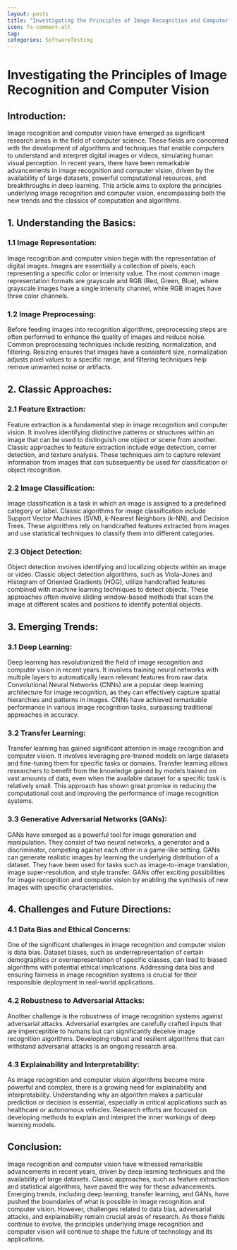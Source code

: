 ```yaml
---
layout: posts
title: "Investigating the Principles of Image Recognition and Computer Vision"
icon: fa-comment-alt
tag:      
categories: SoftwareTesting
---
```



# Investigating the Principles of Image Recognition and Computer Vision

## Introduction:
Image recognition and computer vision have emerged as significant research areas in the field of computer science. These fields are concerned with the development of algorithms and techniques that enable computers to understand and interpret digital images or videos, simulating human visual perception. In recent years, there have been remarkable advancements in image recognition and computer vision, driven by the availability of large datasets, powerful computational resources, and breakthroughs in deep learning. This article aims to explore the principles underlying image recognition and computer vision, encompassing both the new trends and the classics of computation and algorithms.

## 1. Understanding the Basics:
### 1.1 Image Representation:
Image recognition and computer vision begin with the representation of digital images. Images are essentially a collection of pixels, each representing a specific color or intensity value. The most common image representation formats are grayscale and RGB (Red, Green, Blue), where grayscale images have a single intensity channel, while RGB images have three color channels.

### 1.2 Image Preprocessing:
Before feeding images into recognition algorithms, preprocessing steps are often performed to enhance the quality of images and reduce noise. Common preprocessing techniques include resizing, normalization, and filtering. Resizing ensures that images have a consistent size, normalization adjusts pixel values to a specific range, and filtering techniques help remove unwanted noise or artifacts.

## 2. Classic Approaches:
### 2.1 Feature Extraction:
Feature extraction is a fundamental step in image recognition and computer vision. It involves identifying distinctive patterns or structures within an image that can be used to distinguish one object or scene from another. Classic approaches to feature extraction include edge detection, corner detection, and texture analysis. These techniques aim to capture relevant information from images that can subsequently be used for classification or object recognition.

### 2.2 Image Classification:
Image classification is a task in which an image is assigned to a predefined category or label. Classic algorithms for image classification include Support Vector Machines (SVM), k-Nearest Neighbors (k-NN), and Decision Trees. These algorithms rely on handcrafted features extracted from images and use statistical techniques to classify them into different categories.

### 2.3 Object Detection:
Object detection involves identifying and localizing objects within an image or video. Classic object detection algorithms, such as Viola-Jones and Histogram of Oriented Gradients (HOG), utilize handcrafted features combined with machine learning techniques to detect objects. These approaches often involve sliding window-based methods that scan the image at different scales and positions to identify potential objects.

## 3. Emerging Trends:
### 3.1 Deep Learning:
Deep learning has revolutionized the field of image recognition and computer vision in recent years. It involves training neural networks with multiple layers to automatically learn relevant features from raw data. Convolutional Neural Networks (CNNs) are a popular deep learning architecture for image recognition, as they can effectively capture spatial hierarchies and patterns in images. CNNs have achieved remarkable performance in various image recognition tasks, surpassing traditional approaches in accuracy.

### 3.2 Transfer Learning:
Transfer learning has gained significant attention in image recognition and computer vision. It involves leveraging pre-trained models on large datasets and fine-tuning them for specific tasks or domains. Transfer learning allows researchers to benefit from the knowledge gained by models trained on vast amounts of data, even when the available dataset for a specific task is relatively small. This approach has shown great promise in reducing the computational cost and improving the performance of image recognition systems.

### 3.3 Generative Adversarial Networks (GANs):
GANs have emerged as a powerful tool for image generation and manipulation. They consist of two neural networks, a generator and a discriminator, competing against each other in a game-like setting. GANs can generate realistic images by learning the underlying distribution of a dataset. They have been used for tasks such as image-to-image translation, image super-resolution, and style transfer. GANs offer exciting possibilities for image recognition and computer vision by enabling the synthesis of new images with specific characteristics.

## 4. Challenges and Future Directions:
### 4.1 Data Bias and Ethical Concerns:
One of the significant challenges in image recognition and computer vision is data bias. Dataset biases, such as underrepresentation of certain demographics or overrepresentation of specific classes, can lead to biased algorithms with potential ethical implications. Addressing data bias and ensuring fairness in image recognition systems is crucial for their responsible deployment in real-world applications.

### 4.2 Robustness to Adversarial Attacks:
Another challenge is the robustness of image recognition systems against adversarial attacks. Adversarial examples are carefully crafted inputs that are imperceptible to humans but can significantly deceive image recognition algorithms. Developing robust and resilient algorithms that can withstand adversarial attacks is an ongoing research area.

### 4.3 Explainability and Interpretability:
As image recognition and computer vision algorithms become more powerful and complex, there is a growing need for explainability and interpretability. Understanding why an algorithm makes a particular prediction or decision is essential, especially in critical applications such as healthcare or autonomous vehicles. Research efforts are focused on developing methods to explain and interpret the inner workings of deep learning models.

## Conclusion:
Image recognition and computer vision have witnessed remarkable advancements in recent years, driven by deep learning techniques and the availability of large datasets. Classic approaches, such as feature extraction and statistical algorithms, have paved the way for these advancements. Emerging trends, including deep learning, transfer learning, and GANs, have pushed the boundaries of what is possible in image recognition and computer vision. However, challenges related to data bias, adversarial attacks, and explainability remain crucial areas of research. As these fields continue to evolve, the principles underlying image recognition and computer vision will continue to shape the future of technology and its applications.